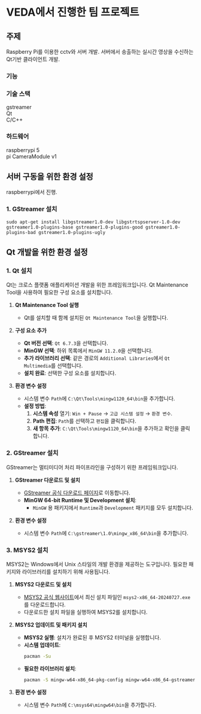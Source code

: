 # VEDA에서 진행한 팀 프로젝트
## 주제
Raspberry Pi를 이용한 cctv와 서버 개발. 서버에서 송출하는 실시간 영상을 수신하는 Qt기반 클라이언트 개발.
### 기능

### 기술 스택  
gstreamer  
Qt  
C/C++

### 하드웨어
raspberrypi 5  
pi CameraModule v1

## 서버 구동을 위한 환경 설정
raspberrypi에서 진행.
### 1. GStreamer 설치
```
sudo apt-get install libgstreamer1.0-dev libgstrtspserver-1.0-dev gstreamer1.0-plugins-base gstreamer1.0-plugins-good gstreamer1.0-plugins-bad gstreamer1.0-plugins-ugly
```

## Qt 개발을 위한 환경 설정

### 1. Qt 설치

Qt는 크로스 플랫폼 애플리케이션 개발을 위한 프레임워크입니다. Qt Maintenance Tool을 사용하여 필요한 구성 요소를 설치합니다.

1. **Qt Maintenance Tool 실행**
   - Qt를 설치할 때 함께 설치된 `Qt Maintenance Tool`을 실행합니다.
   
2. **구성 요소 추가**
   - **Qt 버전 선택**: `Qt 6.7.3`을 선택합니다.
   - **MinGW 선택**: 하위 목록에서 `MinGW 11.2.0`을 선택합니다.
   - **추가 라이브러리 선택**: 같은 경로의 `Additional Libraries`에서 `Qt Multimedia`를 선택합니다.
   - **설치 완료**: 선택한 구성 요소를 설치합니다.

3. **환경 변수 설정**
   - 시스템 변수 `Path`에 `C:\Qt\Tools\mingw1120_64\bin`을 추가합니다.
   - **설정 방법**:
     1. **시스템 속성** 열기: `Win + Pause` → `고급 시스템 설정` → `환경 변수`.
     2. **Path 편집**: `Path`를 선택하고 `편집`을 클릭합니다.
     3. **새 항목 추가**: `C:\Qt\Tools\mingw1120_64\bin`을 추가하고 확인을 클릭합니다.

### 2. GStreamer 설치

GStreamer는 멀티미디어 처리 파이프라인을 구성하기 위한 프레임워크입니다.

1. **GStreamer 다운로드 및 설치**
   - [GStreamer 공식 다운로드 페이지](https://gstreamer.freedesktop.org/download/#windows)로 이동합니다.
   - **MinGW 64-bit Runtime 및 Development 설치**:
     - `MinGW` 용 패키지에서 `Runtime`과 `Development` 패키지를 모두 설치합니다.

2. **환경 변수 설정**
   - 시스템 변수 `Path`에 `C:\gstreamer\1.0\mingw_x86_64\bin`을 추가합니다.

### 3. MSYS2 설치

MSYS2는 Windows에서 Unix 스타일의 개발 환경을 제공하는 도구입니다. 필요한 패키지와 라이브러리를 설치하기 위해 사용됩니다.

1. **MSYS2 다운로드 및 설치**
   - [MSYS2 공식 웹사이트](https://www.msys2.org/)에서 최신 설치 파일인 `msys2-x86_64-20240727.exe`를 다운로드합니다.
   - 다운로드한 설치 파일을 실행하여 MSYS2를 설치합니다.

2. **MSYS2 업데이트 및 패키지 설치**
   - **MSYS2 실행**: 설치가 완료된 후 MSYS2 터미널을 실행합니다.
   - **시스템 업데이트**:
     ```bash
     pacman -Su
     ```
   - **필요한 라이브러리 설치**:
     ```bash
     pacman -S mingw-w64-x86_64-pkg-config mingw-w64-x86_64-gstreamer mingw-w64-x86_64-gst-plugins-base mingw-w64-x86_64-gst-plugins-good mingw-w64-x86_64-gst-plugins-bad mingw-w64-x86_64-gst-plugins-ugly
     ```

3. **환경 변수 설정**
   - 시스템 변수 `Path`에 `C:\msys64\mingw64\bin`을 추가합니다.
